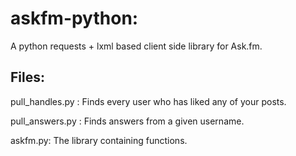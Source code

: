 askfm-python:
==============

A python requests + lxml based client side library for Ask.fm.

Files:
------
pull_handles.py <username>: Finds every user who has liked any of your posts.

pull_answers.py <username>: Finds answers from a given username.

askfm.py: The library containing functions.

